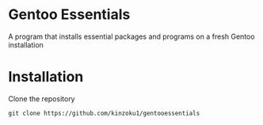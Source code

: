 # Gentoo Essentials
A program that installs essential packages and programs on a fresh Gentoo installation

# Installation
Clone the repository

```git clone https://github.com/kinzoku1/gentooessentials```
